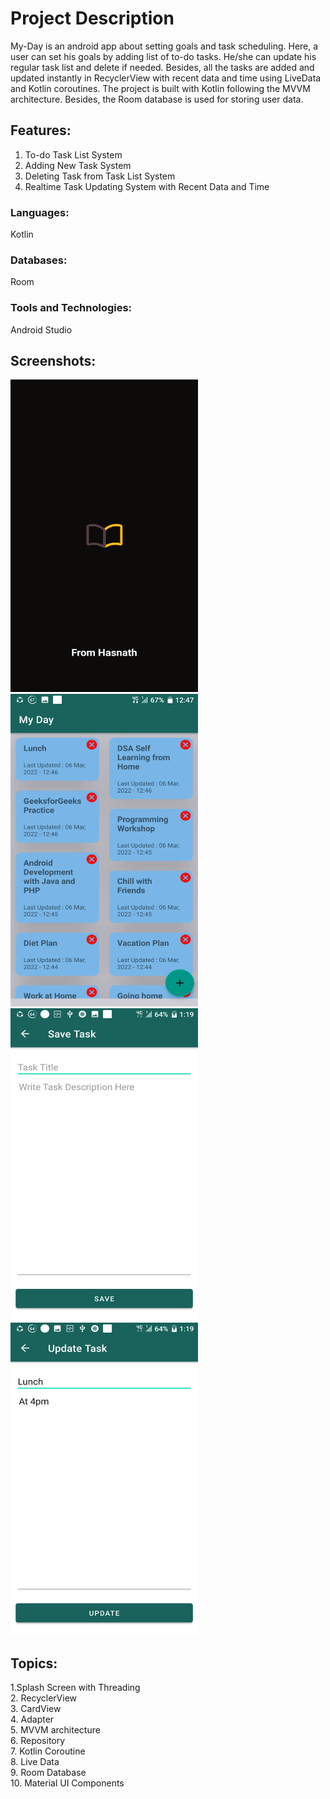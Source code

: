 # Project Description


My-Day is an android app about setting goals and task scheduling. Here, a user can set his goals by adding list of to-do tasks.
He/she can update his regular task list and delete if needed.
Besides, all the tasks are added and updated instantly in RecyclerView with recent data and time using LiveData and Kotlin coroutines.
The project is built with Kotlin following the MVVM architecture. Besides, the Room database is used for storing user data.

## Features:
1. To-do Task List System
2. Adding New Task System
3. Deleting Task from Task List System
4. Realtime Task Updating System with Recent Data and Time

### Languages: 
Kotlin
### Databases:
Room
### Tools and Technologies: 
Android Studio

## Screenshots:
<img src="./Screenshots/1.png" width="300" height="500" title="Welcome Screen" />  <img src="./Screenshots/2.png" width="300" height="500" title="Home Screen" />
<img src="./Screenshots/3.png" width="300" height="500" title="Add Notes Screen" />  <img src="./Screenshots/4.png" width="300" height="500" title="Update and View Notes Screen" />


## Topics:
1.Splash Screen with Threading  
2. RecyclerView  
3. CardView  
4. Adapter  
5. MVVM architecture  
6. Repository   
7. Kotlin Coroutine  
8. Live Data  
9. Room Database  
10. Material UI Components
